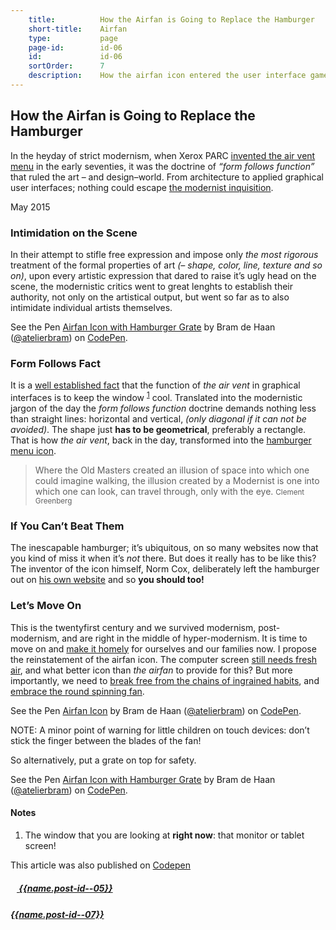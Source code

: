 ```yaml
---
    title:          How the Airfan is Going to Replace the Hamburger
    short-title:    Airfan
    type:           page
    page-id:        id-06
    id:             id-06
    sortOrder:      7
    description:    How the airfan icon entered the user interface game and came out on top of the competition
---
```


## How the Airfan is Going to Replace the Hamburger

<span class="dropcap">I</span>n the heyday of strict modernism, when Xerox PARC [invented the air vent menu](https://vimeo.com/61556918#t=1265s) in the early seventies, it was the doctrine of _“form follows function”_ that ruled the art – and design–world. From architecture to applied graphical user interfaces; nothing could escape [the modernist inquisition](https://www.dukeupress.edu/Modern-Inquisitions).
<p class="publication-list__item__meta"><time datetime="2015-05-14">May 2015</time></p>

### Intimidation on the Scene
In their attempt to stifle free expression and impose only _the most rigorous_ treatment of the formal properties of art _(– shape, color, line, texture and so on)_, upon every artistic expression that dared to raise it’s ugly head on the scene, the modernistic critics went to great lenghts to establish their authority, not only on the artistical output, but went so far as to also intimidate individual artists themselves.

<p data-height="500" data-theme-id="71" data-slug-hash="QjwYXd" data-default-tab="result" data-user="atelierbram" data-embed-version="2" class='codepen'>See the Pen <a href='http://codepen.io/atelierbram/pen/bdwxrx/'>Airfan Icon with Hamburger Grate</a> by Bram de Haan (<a href='http://codepen.io/atelierbram'>@atelierbram</a>) on <a href='http://codepen.io'>CodePen</a>.</p>
<script async src="//assets.codepen.io/assets/embed/ei.js"></script> 

### Form Follows Fact
It is a [well established fact](https://www.evernote.com/shard/s207/sh/022f2237-4b4f-4096-87f2-053acd228c2d/ede2672bc3f39a1b0232f84e01ca0a83) that the function of _the air vent_ in graphical interfaces is to keep the window <sup><a href="#note-1" class="sup-link" id="supLink1">1</a></sup> cool. Translated into the modernistic jargon of the day the _form follows function_ doctrine demands nothing less than straight lines: horizontal and vertical, _(only diagonal if it can not be avoided)_. The shape just **has to be geometrical**, preferably a rectangle. That is how _the air vent_, back in the day, transformed into the [hamburger menu icon](http://codepen.io/tag/hamburger).

> Where the Old Masters created an illusion of space into which one could imagine walking, the illusion created by a Modernist is one into which one can look, can travel through, only with the eye. <small class="small author">Clement Greenberg</small>

### If You Can’t Beat Them
The inescapable hamburger; it’s ubiquitous, on so many websites now that you kind of miss it when it’s _not_ there. But does it really has to be like this? The inventor of the icon himself, Norm Cox, deliberately left the hamburger out on [his own website](http://www.coxhall.com/product-folio.html) and so **you should too!**

### Let’s Move On
This is the twentyfirst century and we survived modernism, post-modernism, and are right in the middle of hyper-modernism. It is time to move on and [make it homely](http://frankchimero.com/writing//make-it-homely/) for ourselves and our families now. I propose the reinstatement of the airfan icon. The computer screen [still needs fresh air](http://hanselminutes.com/), and what better icon than _the airfan_ to provide for this? But more importantly, we need to [break free from the chains of ingrained habits](https://medium.com/cool-code-pal/how-node-js-is-going-to-replace-javascript-cf72b588b1b), and [embrace the round spinning fan](https://www.youtube.com/watch?v=wkyRFzLhwDc).

<p data-height="128" data-theme-id="71" data-slug-hash="eNzKgE" data-default-tab="result" data-user="atelierbram" data-embed-version="2" class='codepen'>See the Pen <a href='http://codepen.io/atelierbram/pen/eNzKgE/'>Airfan Icon</a> by Bram de Haan (<a href='http://codepen.io/atelierbram'>@atelierbram</a>) on <a href='http://codepen.io'>CodePen</a>.</p>
<script async src="//assets.codepen.io/assets/embed/ei.js"></script>

<span class="note">NOTE: A minor point of warning for little children on touch devices: don’t stick the finger between the blades of the fan!</span>

So alternatively, put a grate on top for safety.

<p data-height="128" data-theme-id="71" data-slug-hash="RWNvqz" data-default-tab="result" data-user="atelierbram" data-embed-version="2" class='codepen'>See the Pen <a href='http://codepen.io/atelierbram/pen/bdwxrx/'>Airfan Icon with Hamburger Grate</a> by Bram de Haan (<a href='http://codepen.io/atelierbram'>@atelierbram</a>) on <a href='http://codepen.io'>CodePen</a>.</p>
<script async src="//assets.codepen.io/assets/embed/ei.js"></script>

#### Notes
1. <span id="note-1">The window that you are looking at **right now**: that monitor or tablet screen!</span>

<span class="note">This article was also published on [Codepen](http://codepen.io/atelierbram/post/airfan)</span>

<div class="prevnext">
  <h5><a href="../{{url.post-id--05}}" rel="prev"><i class="icon icon-8 icon-arrow-left"><svg class="shape-icon" viewBox="0 0 8 12" width="10" height="15"><use xlink:href="#shape-arrow-point" transform="rotate(180,4,6)"></use></svg></i> {{name.post-id--05}}</a></h5>
  <h5><a href="../{{url.post-id--07}}" rel="next">{{name.post-id--07}}<i class="icon icon-8 icon-arrow-right"><svg class="shape-icon" viewBox="0 0 8 12" width="10" height="15"><use xlink:href="#shape-arrow-point"></use></svg></i></a></h5>
</div>
